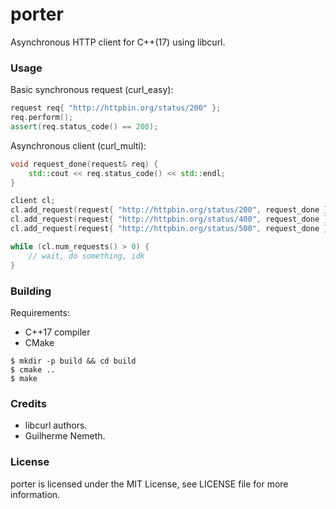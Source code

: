 # porter

Asynchronous HTTP client for C++(17) using libcurl.

### Usage

Basic synchronous request (curl_easy):

```c++
request req{ "http://httpbin.org/status/200" };
req.perform();
assert(req.status_code() == 200);
```

Asynchronous client (curl_multi):

```c++
void request_done(request& req) {
    std::cout << req.status_code() << std::endl;
}

client cl;
cl.add_request(request{ "http://httpbin.org/status/200", request_done });
cl.add_request(request{ "http://httpbin.org/status/400", request_done });
cl.add_request(request{ "http://httpbin.org/status/500", request_done });

while (cl.num_requests() > 0) {
    // wait, do something, idk
}
```

### Building

Requirements:

- C++17 compiler
- CMake

```
$ mkdir -p build && cd build
$ cmake ..
$ make
```

### Credits

- libcurl authors.
- Guilherme Nemeth.

### License

porter is licensed under the MIT License, see LICENSE file for more information.